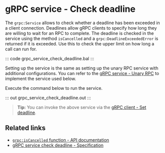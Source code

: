 # gRPC service - Check deadline

The `grpc:Service` allows to check whether a deadline has been exceeded in a client connection. Deadlines allow gRPC clients to specify how long they are willing to wait for an RPC to complete. The deadline is checked in the service using the method `isCancelled` and a `grpc:DeadlineExceededError` is returned if it is exceeded. Use this to check the upper limit on how long a call can run for.

::: code grpc_service_check_deadline.bal :::

Setting up the service is the same as setting up the unary RPC service with additional configurations. You can refer to the [gRPC service - Unary RPC](/learn/by-example/grpc-service-unary/) to implement the service used below.

Execute the command below to run the service.

::: out grpc_service_check_deadline.out :::

>**Tip:** You can invoke the above service via the [gRPC client - Set deadline](/learn/by-example/grpc-client-set-deadline/).

## Related links
- [`grpc:isCancelled` function - API documentation](https://lib.ballerina.io/ballerina/grpc/latest/functions#isCancelled)
- [gRPC service check deadline - Specification](/spec/grpc/#61-grpc-deadline)
